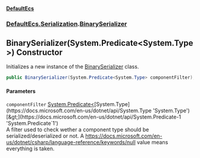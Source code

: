 #### [DefaultEcs](./index.md 'index')
### [DefaultEcs.Serialization](./DefaultEcs-Serialization.md 'DefaultEcs.Serialization').[BinarySerializer](./DefaultEcs-Serialization-BinarySerializer.md 'DefaultEcs.Serialization.BinarySerializer')
## BinarySerializer(System.Predicate&lt;System.Type&gt;) Constructor
Initializes a new instance of the [BinarySerializer](./DefaultEcs-Serialization-BinarySerializer.md 'DefaultEcs.Serialization.BinarySerializer') class.  
```csharp
public BinarySerializer(System.Predicate<System.Type> componentFilter);
```
#### Parameters
<a name='DefaultEcs-Serialization-BinarySerializer-BinarySerializer(System-Predicate-System-Type-)-componentFilter'></a>
`componentFilter` [System.Predicate&lt;](https://docs.microsoft.com/en-us/dotnet/api/System.Predicate-1 'System.Predicate`1')[System.Type](https://docs.microsoft.com/en-us/dotnet/api/System.Type 'System.Type')[&gt;](https://docs.microsoft.com/en-us/dotnet/api/System.Predicate-1 'System.Predicate`1')  
A filter used to check wether a component type should be serialized/deserialized or not. A https://docs.microsoft.com/en-us/dotnet/csharp/language-reference/keywords/null value means everything is taken.  
  

